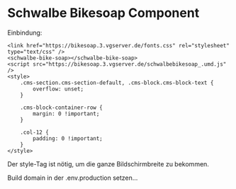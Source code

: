 # Schwalbe Bikesoap Component

Einbindung:

```
<link href="https://bikesoap.3.vgserver.de/fonts.css" rel="stylesheet" type="text/css" />
<schwalbe-bike-soap></schwalbe-bike-soap>
<script src="https://bikesoap.3.vgserver.de/schwalbebikesoap_.umd.js" />
<style>
    .cms-section.cms-section-default, .cms-block.cms-block-text {
        overflow: unset;
    }

    .cms-block-container-row {
        margin: 0 !important;
    }

    .col-12 {
        padding: 0 !important;
    }
</style>
```

Der style-Tag ist nötig, um die ganze Bildschirmbreite zu bekommen.

Build domain  in der .env.production setzen...